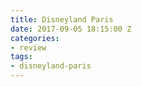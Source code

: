 ```yaml
---
title: Disneyland Paris
date: 2017-09-05 18:15:00 Z
categories:
- review
tags:
- disneyland-paris
---
```


